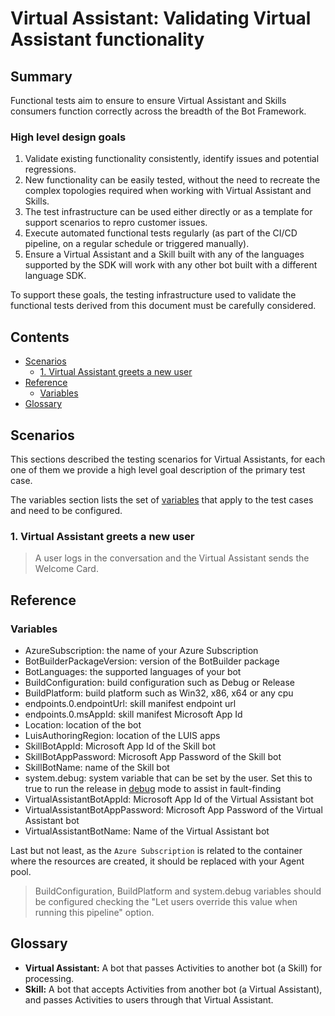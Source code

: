 # Virtual Assistant: Validating Virtual Assistant functionality

## Summary

Functional tests aim to ensure to ensure Virtual Assistant and Skills consumers function correctly across the breadth of the Bot Framework.

### High level design goals

1. Validate existing functionality consistently, identify issues and potential regressions.
2. New functionality can be easily tested, without the need to recreate the complex topologies required when working with Virtual Assistant and Skills.
3. The test infrastructure can be used either directly or as a template for support scenarios to repro customer issues.
4. Execute automated functional tests regularly (as part of the CI/CD pipeline, on a regular schedule or triggered manually).
5. Ensure a Virtual Assistant and a Skill built with any of the languages supported by the SDK will work with any other bot built with a different language SDK.

To support these goals, the testing infrastructure used to validate the functional tests derived from this document must be carefully considered.

## Contents

- [Scenarios](#scenarios)
    - [1. Virtual Assistant greets a new user](#1-virtual-assistant-greets-a-new-user)
- [Reference](#reference)
    - [Variables](#variables)
- [Glossary](#glossary)

## Scenarios

This sections described the testing scenarios for Virtual Assistants, for each one of them we provide a high level goal description of the primary test case.

The variables section lists the set of [variables](#variables) that apply to the test cases and need to be configured.

### 1. Virtual Assistant greets a new user

> A user logs in the conversation and the Virtual Assistant sends the Welcome Card.

## Reference

### Variables
- AzureSubscription: the name of your Azure Subscription
- BotBuilderPackageVersion: version of the BotBuilder package
- BotLanguages: the supported languages of your bot
- BuildConfiguration: build configuration such as Debug or Release
- BuildPlatform: build platform such as Win32, x86, x64 or any cpu
- endpoints.0.endpointUrl: skill manifest endpoint url
- endpoints.0.msAppId: skill manifest Microsoft App Id
- Location: location of the bot
- LuisAuthoringRegion: location of the LUIS apps
- SkillBotAppId: Microsoft App Id of the Skill bot
- SkillBotAppPassword: Microsoft App Password of the Skill bot
- SkillBotName: name of the Skill bot
- system.debug: system variable that can be set by the user. Set this to true to run the release in [debug](https://docs.microsoft.com/en-us/azure/devops/pipelines/release/variables?view=azure-devops&tabs=batch#debug-mode) mode to assist in fault-finding
- VirtualAssistantBotAppId: Microsoft App Id of the Virtual Assistant bot
- VirtualAssistantBotAppPassword: Microsoft App Password of the Virtual Assistant bot
- VirtualAssistantBotName: Name of the Virtual Assistant bot

Last but not least, as the `Azure Subscription` is related to the container where the resources are created, it should be replaced with your Agent pool.

> BuildConfiguration, BuildPlatform and system.debug variables should be configured checking the "Let users override this value when running this pipeline" option.

## Glossary
- **Virtual Assistant:** A bot that passes Activities to another bot (a Skill) for processing.
- **Skill:** A bot that accepts Activities from another bot (a Virtual Assistant), and passes Activities to users through that Virtual Assistant.